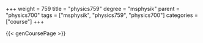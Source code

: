 +++
weight = 759
title = "physics759"
degree = "msphysik"
parent = "physics700"
tags = ["msphysik", "physics759", "physics700"]
categories = ["course"]
+++

{{< genCoursePage >}}
